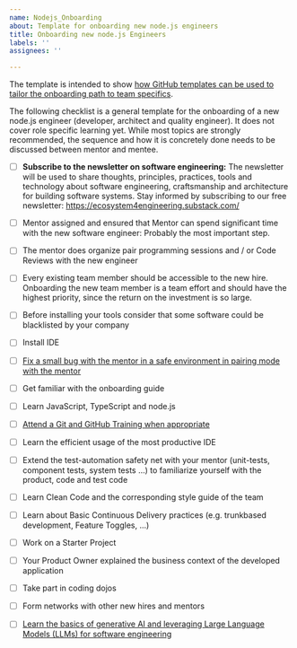 ```yaml
---
name: Nodejs_Onboarding
about: Template for onboarding new node.js engineers
title: Onboarding new node.js Engineers
labels: ''
assignees: ''

---
```

The template is intended to show [how GitHub templates can be used to tailor the onboarding path to team specifics](https://ecosystem4engineering.substack.com/p/onboarding-of-new-software-engineers).

The following checklist is a general template for the onboarding of a new node.js engineer (developer, architect and quality engineer). It does not cover role specific learning yet. While most topics are strongly recommended, the sequence and how it is concretely done needs to be discussed between mentor and mentee.

- [ ] **Subscribe to the newsletter on software engineering:** The newsletter will be used to share thoughts, principles, practices, tools and technology about software engineering, craftsmanship and architecture for building software systems.  Stay informed by subscribing to our free newsletter: https://ecosystem4engineering.substack.com/
- [ ] Mentor assigned and ensured that Mentor can spend significant time with the new software engineer: Probably the most important step.
- [ ] The mentor does organize pair programming sessions and / or  Code Reviews with the new engineer
- [ ] Every existing team member should be accessible to the new hire. Onboarding the new team member is a team effort and should have the highest priority, since the return on the investment is so large.
- [ ] Before installing your tools consider that some software could be blacklisted by your company
- [ ] Install IDE
- [ ] [Fix a small bug with the mentor in a safe environment in pairing mode with the mentor](../../Onboarding-Agile-Software-Engineers/General/FixABugWithTheMentor.md)
- [ ] Get familiar with the onboarding guide
- [ ] Learn JavaScript, TypeScript and node.js
- [ ] [Attend a Git and GitHub Training when appropriate](https://docs.github.com/en/get-started/quickstart/set-up-git)
- [ ] Learn the efficient usage of the most productive IDE
- [ ] Extend the test-automation safety net with your mentor (unit-tests, component tests, system tests …) to familiarize yourself with the product, code and test code
- [ ] Learn Clean Code and the corresponding style guide of the team
- [ ] Learn about Basic Continuous Delivery practices (e.g. trunkbased development, Feature Toggles, ...)
- [ ] Work on a Starter Project
- [ ] Your Product Owner explained the business context of the developed application
- [ ] Take part in coding dojos
- [ ] Form networks with other new hires and mentors
- [ ] [Learn the basics of generative AI and leveraging Large Language Models (LLMs) for software engineering](../../Onboarding-Agile-Software-Engineers/General/LLM-GenerativeAI-Onboarding-SoftwareEngineers.md)

